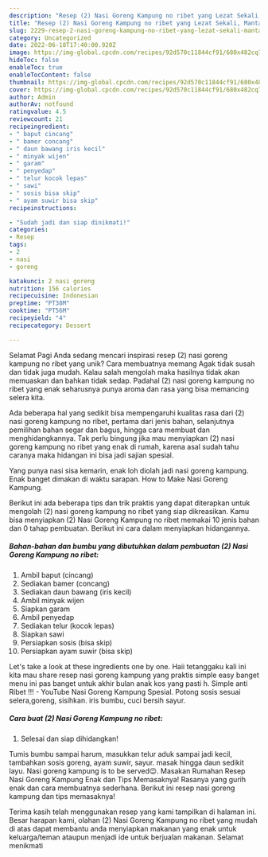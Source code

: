 ```yaml
---
description: "Resep (2) Nasi Goreng Kampung no ribet yang Lezat Sekali, Mantap"
title: "Resep (2) Nasi Goreng Kampung no ribet yang Lezat Sekali, Mantap"
slug: 2229-resep-2-nasi-goreng-kampung-no-ribet-yang-lezat-sekali-mantap
category: Uncategorized
date: 2022-06-18T17:40:00.920Z
image: https://img-global.cpcdn.com/recipes/92d570c11844cf91/680x482cq70/2-nasi-goreng-kampung-no-ribet-foto-resep-utama.jpg
hideToc: false
enableToc: true
enableTocContent: false
thumbnail: https://img-global.cpcdn.com/recipes/92d570c11844cf91/680x482cq70/2-nasi-goreng-kampung-no-ribet-foto-resep-utama.jpg
cover: https://img-global.cpcdn.com/recipes/92d570c11844cf91/680x482cq70/2-nasi-goreng-kampung-no-ribet-foto-resep-utama.jpg
author: Admin
authorAv: notfound
ratingvalue: 4.5
reviewcount: 21
recipeingredient:
- " baput cincang"
- " bamer concang"
- " daun bawang iris kecil"
- " minyak wijen"
- " garam"
- " penyedap"
- " telur kocok lepas"
- " sawi"
- " sosis bisa skip"
- " ayam suwir bisa skip"
recipeinstructions:

- "Sudah jadi dan siap dinikmati!"
categories:
- Resep
tags:
- 2
- nasi
- goreng

katakunci: 2 nasi goreng 
nutrition: 156 calories
recipecuisine: Indonesian
preptime: "PT38M"
cooktime: "PT56M"
recipeyield: "4"
recipecategory: Dessert

---
```



Selamat Pagi Anda sedang mencari inspirasi resep (2) nasi goreng kampung no ribet yang unik? Cara membuatnya memang Agak tidak susah dan tidak juga mudah. Kalau salah mengolah maka hasilnya tidak akan memuaskan dan bahkan tidak sedap. Padahal (2) nasi goreng kampung no ribet yang enak seharusnya punya aroma dan rasa yang bisa memancing selera kita.


Ada beberapa hal yang sedikit bisa mempengaruhi kualitas rasa dari (2) nasi goreng kampung no ribet, pertama dari jenis bahan, selanjutnya pemilihan bahan segar dan bagus, hingga cara membuat dan menghidangkannya. Tak perlu bingung jika mau menyiapkan (2) nasi goreng kampung no ribet yang enak di rumah, karena asal sudah tahu caranya maka hidangan ini bisa jadi sajian spesial.

Yang punya nasi sisa kemarin, enak loh diolah jadi nasi goreng kampung. Enak banget dimakan di waktu sarapan. How to Make Nasi Goreng Kampung.


Berikut ini ada beberapa tips dan trik praktis yang dapat diterapkan untuk mengolah (2) nasi goreng kampung no ribet yang siap dikreasikan. Kamu bisa menyiapkan (2) Nasi Goreng Kampung no ribet memakai 10 jenis bahan dan 0 tahap pembuatan. Berikut ini cara dalam menyiapkan hidangannya.

<!--inarticleads1-->

##### Bahan-bahan dan bumbu yang dibutuhkan dalam pembuatan (2) Nasi Goreng Kampung no ribet:

1. Ambil  baput (cincang)
1. Sediakan  bamer (concang)
1. Sediakan  daun bawang (iris kecil)
1. Ambil  minyak wijen
1. Siapkan  garam
1. Ambil  penyedap
1. Sediakan  telur (kocok lepas)
1. Siapkan  sawi
1. Persiapkan  sosis (bisa skip)
1. Persiapkan  ayam suwir (bisa skip)


Let&#39;s take a look at these ingredients one by one. Haii tetanggaku kali ini kita mau share resep nasi goreng kampung yang praktis simple easy banget menu ini pas banget untuk akhir bulan anak kos yang pasti h. Simple anti Ribet !!! - YouTube Nasi Goreng Kampung Spesial. Potong sosis sesuai selera,goreng, sisihkan. iris bumbu, cuci bersih sayur. 

<!--inarticleads2-->

##### Cara buat (2) Nasi Goreng Kampung no ribet:


1. Selesai dan siap dihidangkan!

Tumis bumbu sampai harum, masukkan telur aduk sampai jadi kecil, tambahkan sosis goreng, ayam suwir, sayur. masak hingga daun sedikit layu. Nasi goreng kampung is to be served😉. Masakan Rumahan Resep Nasi Goreng Kampung Enak dan Tips Memasaknya! Rasanya yang gurih enak dan cara membuatnya sederhana. Berikut ini resep nasi goreng kampung dan tips memasaknya! 

Terima kasih telah menggunakan resep yang kami tampilkan di halaman ini. Besar harapan kami, olahan (2) Nasi Goreng Kampung no ribet yang mudah di atas dapat membantu anda menyiapkan makanan yang enak untuk keluarga/teman ataupun menjadi ide untuk berjualan makanan. Selamat menikmati
